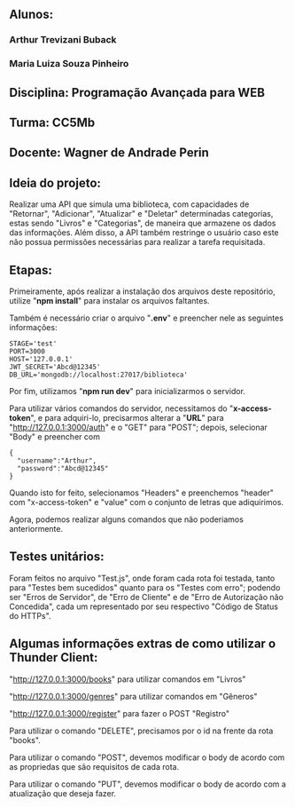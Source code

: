 ## Alunos:
### Arthur Trevizani Buback
### Maria Luiza Souza Pinheiro
## Disciplina: Programação Avançada para WEB
## Turma: CC5Mb
## Docente: Wagner de Andrade Perin

## Ideia do projeto:
Realizar uma API que simula uma biblioteca, com capacidades de "Retornar", "Adicionar", "Atualizar" e "Deletar" determinadas categorias, estas sendo "Livros" e "Categorias", de maneira que armazene os dados das informações.
Além disso, a API também restringe o usuário caso este não possua permissões necessárias para realizar a tarefa requisitada.

## Etapas:
Primeiramente, após realizar a instalação dos arquivos deste repositório, utilize "**npm install**" para instalar os arquivos faltantes.

Também é necessário criar o arquivo "**.env**" e preencher nele as seguintes informações:
```
STAGE='test'
PORT=3000
HOST='127.0.0.1'
JWT_SECRET='Abcd@12345'
DB_URL='mongodb://localhost:27017/biblioteca'
```

Por fim, utilizamos "**npm run dev**" para inicializarmos o servidor.

Para utilizar vários comandos do servidor, necessitamos do "**x-access-token**", e para adquiri-lo, precisarmos alterar a "**URL**" para "http://127.0.0.1:3000/auth" e o "GET" para "POST"; depois, selecionar "Body" e preencher com
```
{
  "username":"Arthur",
  "password":"Abcd@12345"
}
```
Quando isto for feito, selecionamos "Headers" e preenchemos "header" com "x-access-token" e "value" com o conjunto de letras que adiquirimos.

Agora, podemos realizar alguns comandos que não poderiamos anteriormente.

## Testes unitários:
Foram feitos no arquivo "Test.js", onde foram cada rota foi testada, tanto para "Testes bem sucedidos" quanto para os "Testes com erro"; podendo ser "Erros de Servidor", de "Erro de Cliente" e de "Erro de Autorização não Concedida", cada um representado por seu respectivo "Código de Status do HTTPs".

## Algumas informações extras de como utilizar o Thunder Client:
"http://127.0.0.1:3000/books" para utilizar comandos em "Livros"

"http://127.0.0.1:3000/genres" para utilizar comandos em "Gêneros"

"http://127.0.0.1:3000/register" para fazer o POST "Registro"

Para utilizar o comando "DELETE", precisamos por o id na frente da rota "books".

Para utilizar o comando "POST", devemos modificar o body de acordo com as propriedas que são requisitos de cada rota.

Para utilizar o comando "PUT", devemos modificar o body de acordo com a atualização que deseja fazer.
